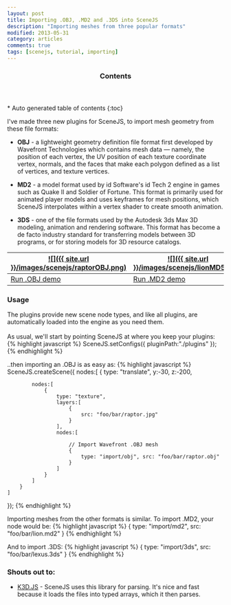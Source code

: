 ```yaml
---
layout: post
title: Importing .OBJ, .MD2 and .3DS into SceneJS
description: "Importing meshes from three popular formats"
modified: 2013-05-31
category: articles
comments: true
tags: [scenejs, tutorial, importing]
---
```



<section id="table-of-contents" class="toc">
  <header>
    <h3>Contents</h3>
  </header>
<div id="drawer" markdown="1">
*  Auto generated table of contents
{:toc}
</div>
</section><!-- /#table-of-contents -->

I've made three new plugins for SceneJS, to import mesh geometry from these file formats:

* **OBJ** - a lightweight geometry definition file format first developed by Wavefront Technologies which contains mesh
 data — namely, the position of each vertex, the UV position of each texture coordinate vertex, normals, and the faces
 that make each polygon defined as a list of vertices, and texture vertices.

* **MD2** - a model format used by id Software's id Tech 2 engine in games such as Quake II and Soldier of Fortune.
This format is primarily used for animated player models and uses keyframes for mesh positions, which SceneJS interpolates
 within a vertex shader to create smooth animation.

* **3DS** - one of the file formats used by the Autodesk 3ds Max 3D modeling, animation and rendering software. This format has
become a de facto industry standard for transferring models between 3D programs, or for storing models for 3D resource catalogs.

[![]({{ site.url }}/images/scenejs/raptorOBJ.png)](http://scenejs.org/examples.html?page=importObj) | [![]({{ site.url }}/images/scenejs/lionMD5.png)](http://scenejs.org/examples.html?page=importMd2) | [![]({{ site.url }}/images/scenejs/lexus3DS.png)](http://scenejs.org/examples.html?page=import3ds)
----|----|----
[Run .OBJ demo](http://scenejs.org/examples.html?page=importObj) | [Run .MD2 demo](http://scenejs.org/examples.html?page=importMd2) | [Run .3DS demo](http://scenejs.org/examples.html?page=import3ds)


### Usage
The plugins provide new scene node types, and like all plugins, are automatically loaded into the engine as you need them.
<br><br>As usual, we'll start by pointing SceneJS at where you keep your plugins:
{% highlight javascript %}
SceneJS.setConfigs({
     pluginPath:"./plugins"
});
{% endhighlight %}

..then importing an .OBJ is as easy as:
{% highlight javascript %}
SceneJS.createScene({
    nodes:[
        {
            type: "translate", y:-30, z:-200,

            nodes:[
                {
                    type: "texture",
                    layers:[
                        {
                            src: "foo/bar/raptor.jpg"
                        }
                    ],
                    nodes:[

                        // Import Wavefront .OBJ mesh
                        {
                            type: "import/obj", src: "foo/bar/raptor.obj"
                        }
                    ]
                }
            ]
        }
    ]
});
{% endhighlight %}

Importing meshes from the other formats is similar. To import .MD2, your node would be:
{% highlight javascript %}
{
    type: "import/md2", src: "foo/bar/lion.md2"
}
{% endhighlight %}

And to import .3DS:
{% highlight javascript %}
{
    type: "import/3ds", src: "foo/bar/lexus.3ds"
}
{% endhighlight %}


### Shouts out to:

* [K3D.JS](http://k3d.ivank.net/) - SceneJS uses this library for parsing. It's nice and fast because it loads the
files into typed arrays, which it then parses.
<br><br>
